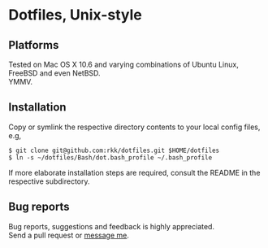 # Dotfiles, Unix-style


## Platforms
Tested on Mac OS X 10.6 and varying combinations of Ubuntu Linux, FreeBSD and even NetBSD.  
YMMV.


## Installation
Copy or symlink the respective directory contents to your local config files, e.g,


    $ git clone git@github.com:rkk/dotfiles.git $HOME/dotfiles
    $ ln -s ~/dotfiles/Bash/dot.bash_profile ~/.bash_profile

If more elaborate installation steps are required, consult the README in the respective
subdirectory.


## Bug reports
Bug reports, suggestions and feedback is highly appreciated.  
Send a pull request or [message me](https://github.com/rkk).